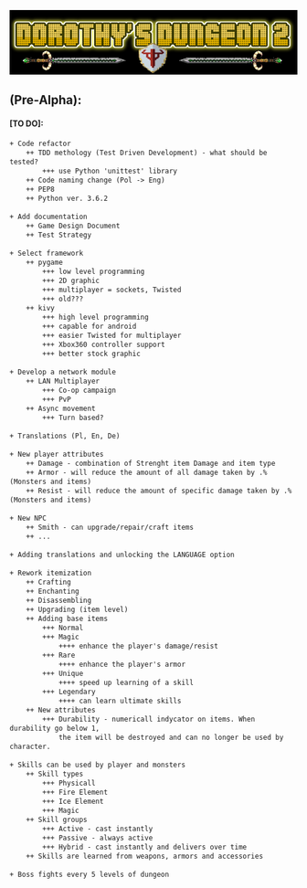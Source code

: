
![Logo](https://github.com/zutmkr/Studia/blob/master/praca_mag/static/coollogo_com-7011398.png)


## (Pre-Alpha):
####    [TO DO]:
    + Code refactor
        ++ TDD methology (Test Driven Development) - what should be tested?
            +++ use Python 'unittest' library
        ++ Code naming change (Pol -> Eng)
        ++ PEP8
        ++ Python ver. 3.6.2
        
    + Add documentation
        ++ Game Design Document
        ++ Test Strategy
        
    + Select framework
        ++ pygame 
            +++ low level programming
            +++ 2D graphic
            +++ multiplayer = sockets, Twisted
            +++ old???
        ++ kivy
            +++ high level programming
            +++ capable for android
            +++ easier Twisted for multiplayer
            +++ Xbox360 controller support
            +++ better stock graphic
            
    + Develop a network module
        ++ LAN Multiplayer
            +++ Co-op campaign
            +++ PvP
        ++ Async movement
            +++ Turn based?
            
    + Translations (Pl, En, De) 
    
    + New player attributes
        ++ Damage - combination of Strenght item Damage and item type
        ++ Armor - will reduce the amount of all damage taken by .% (Monsters and items)
        ++ Resist - will reduce the amount of specific damage taken by .% (Monsters and items)
        
    + New NPC
        ++ Smith - can upgrade/repair/craft items
        ++ ...
        
    + Adding translations and unlocking the LANGUAGE option 
    
    + Rework itemization
        ++ Crafting
        ++ Enchanting
        ++ Disassembling
        ++ Upgrading (item level)
        ++ Adding base items
            +++ Normal
            +++ Magic
                ++++ enhance the player's damage/resist
            +++ Rare
                ++++ enhance the player's armor 
            +++ Unique
                ++++ speed up learning of a skill
            +++ Legendary
                ++++ can learn ultimate skills
        ++ New attributes
            +++ Durability - numericall indycator on items. When durability go below 1,
                the item will be destroyed and can no longer be used by character.
                
    + Skills can be used by player and monsters
        ++ Skill types
            +++ Physicall
            +++ Fire Element
            +++ Ice Element
            +++ Magic
        ++ Skill groups
            +++ Active - cast instantly
            +++ Passive - always active
            +++ Hybrid - cast instantly and delivers over time
        ++ Skills are learned from weapons, armors and accessories
        
    + Boss fights every 5 levels of dungeon
